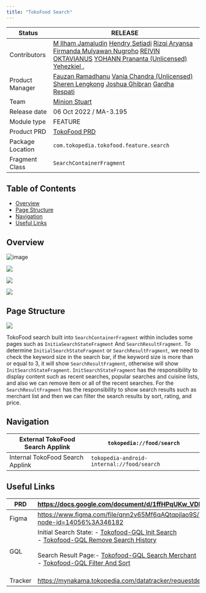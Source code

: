 ```yaml
---
title: "TokoFood Search"
---
```







| **Status**       | <!--start status:GREEN-->RELEASE<!--end status-->                                                                                                                                                                                                                                                                                                                                                                                                                                                                                                                                                                                                                                                                                                                    |
|------------------|----------------------------------------------------------------------------------------------------------------------------------------------------------------------------------------------------------------------------------------------------------------------------------------------------------------------------------------------------------------------------------------------------------------------------------------------------------------------------------------------------------------------------------------------------------------------------------------------------------------------------------------------------------------------------------------------------------------------------------------------------------------------|
| Contributors     | [M Ilham Jamaludin](https://tokopedia.atlassian.net/wiki/people/5c87306ea329a40b8555c1ca?ref=confluence) [Hendry Setiadi](https://tokopedia.atlassian.net/wiki/people/5c94ae68999a3f2d4cae9b85?ref=confluence) [Rizqi Aryansa](https://tokopedia.atlassian.net/wiki/people/5e25ee87006fae0ca232e1ac?ref=confluence) [Firmanda Mulyawan Nugroho](https://tokopedia.atlassian.net/wiki/people/5d91c148fdfa560dcc3a040f?ref=confluence) [REIVIN OKTAVIANUS](https://tokopedia.atlassian.net/wiki/people/5dae89dab86cd40c2da5ad2f?ref=confluence) [YOHANN Prananta (Unlicensed)](https://tokopedia.atlassian.net/wiki/people/5de4eab04ae7b80d0d19f990?ref=confluence) [Yehezkiel .](https://tokopedia.atlassian.net/wiki/people/5c94aa7a7792242c8613ad14?ref=confluence) |
| Product Manager  | [Fauzan Ramadhanu](https://tokopedia.atlassian.net/wiki/people/5b6b99772f51d429dce93e93?ref=confluence) [Vania Chandra (Unlicensed)](https://tokopedia.atlassian.net/wiki/people/5c735c615b4c267532745762?ref=confluence) [Sheren Lengkong](https://tokopedia.atlassian.net/wiki/people/5de4c4a27474110e2311ebec?ref=confluence) [Joshua Ghibran](https://tokopedia.atlassian.net/wiki/people/70121:7d12fd85-be0a-4d0c-a14e-8279fe20ff69?ref=confluence) [Gardha Respati](https://tokopedia.atlassian.net/wiki/people/5bf669b40495101184444320?ref=confluence)                                                                                                                                                                                                       |
| Team             | [Minion Stuart](https://tokopedia.atlassian.net/people/team/eeba862a-bd9d-472c-b901-415b15b1a37e?ref=directory&src=peopleMenu)                                                                                                                                                                                                                                                                                                                                                                                                                                                                                                                                                                                                                                       |
| Release date     | 06 Oct 2022 / <!--start status:GREY-->MA-3.195<!--end status-->                                                                                                                                                                                                                                                                                                                                                                                                                                                                                                                                                                                                                                                                                                      |
| Module type      | <!--start status:YELLOW-->FEATURE<!--end status-->                                                                                                                                                                                                                                                                                                                                                                                                                                                                                                                                                                                                                                                                                                                   |
| Product PRD      | [TokoFood PRD](https://docs.google.com/document/d/1GnxJ1JUmOd8vCG0zpOl1K990w9ex4-YBsvf0XM_lvNU)                                                                                                                                                                                                                                                                                                                                                                                                                                                                                                                                                                                                                                                                      |
| Package Location | `com.tokopedia.tokofood.feature.search`                                                                                                                                                                                                                                                                                                                                                                                                                                                                                                                                                                                                                                                                                                                              |
| Fragment Class   | `SearchContainerFragment`                                                                                                                                                                                                                                                                                                                                                                                                                                                                                                                                                                                                                                                                                                                                            |

## Table of Contents

- [Overview](https://tokopedia.atlassian.net/wiki/spaces/PA/pages/2076843243/TokoFood+Search#Overview)
- [Page Structure](https://tokopedia.atlassian.net/wiki/spaces/PA/pages/2076843243/TokoFood+Search#Page-Structure)
- [Navigation](https://tokopedia.atlassian.net/wiki/spaces/PA/pages/2076843243/TokoFood+Search#%5BhardBreak%5DNavigation)
- [Useful Links](https://tokopedia.atlassian.net/wiki/spaces/PA/pages/2076843243/TokoFood+Search#Useful-Links)

## Overview







![image](../res/search/search_entry_point.png)





![](../res/search/initial_search_state_page.png)





![](../res/search/search_result_page.png)





![](../res/search/filter.png)




## Page Structure

![](../res/search/TokoFood_Search.png)

TokoFood search built into `SearchContainerFragment` within includes some pages such as `InitiaSearchStateFragment` And `SearchResultFragment`. To determine `InitialSearchStateFragment` or `SearchResultFragment`, we need to check the keyword size in the search bar, if the keyword size is more than or equal to 3, it will show `SearchResultFragment`, otherwise will show `InitSearchStateFragment`. `InitSearchStateFragment` has the responsibility to display content such as recent searches, popular searches and cuisine lists, and also we can remove item or all of the recent searches. For the `SearchResultFragment` has the responsibility to show search results such as merchant list and then we can filter the search results by sort, rating, and price.

## Navigation



| External TokoFood Search Applink | `tokopedia://food/search`                  |
|----------------------------------|--------------------------------------------|
| Internal TokoFood Search Applink | `tokopedia-android-internal://food/search` |

## Useful Links



| PRD     | <https://docs.google.com/document/d/1ffHPqUKw_VDL5MzgokuDKAZdkU5jG_Zu3dEoYzNSkF0/edit>                                                                                                                                                                                                                                                                                                                                                                                          |
|---------|---------------------------------------------------------------------------------------------------------------------------------------------------------------------------------------------------------------------------------------------------------------------------------------------------------------------------------------------------------------------------------------------------------------------------------------------------------------------------------|
| Figma   | <https://www.figma.com/file/qnn2v65Mf6qAQtqpjlao9S/TokoFood---Platform-Services-%5BM%5D?node-id=14056%3A346182>                                                                                                                                                                                                                                                                                                                                                                 |
| GQL     | Initial Search State: - [Tokofood-GQL Init Search](/wiki/spaces/TECH/pages/2018508983/Tokofood-GQL+Init+Search)<br/>- [Tokofood-GQL Remove Search History](/wiki/spaces/TECH/pages/2022146065/Tokofood-GQL+Remove+Search+History)<br/><br/>Search Result Page:- [Tokofood-GQL Search Merchant](/wiki/spaces/TECH/pages/2031255828/Tokofood-GQL+Search+Merchant)<br/>- [Tokofood-GQL Filter And Sort](/wiki/spaces/TECH/pages/2019098912/Tokofood-GQL+Filter+And+Sort)<br/><br/> |
| Tracker | <https://mynakama.tokopedia.com/datatracker/requestdetail/view/3347>                                                                                                                                                                                                                                                                                                                                                                                                            |




